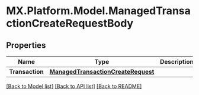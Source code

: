 # MX.Platform.Model.ManagedTransactionCreateRequestBody

## Properties

Name | Type | Description | Notes
------------ | ------------- | ------------- | -------------
**Transaction** | [**ManagedTransactionCreateRequest**](ManagedTransactionCreateRequest.md) |  | [optional] 

[[Back to Model list]](../README.md#documentation-for-models) [[Back to API list]](../README.md#documentation-for-api-endpoints) [[Back to README]](../README.md)

